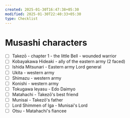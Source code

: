 ```yaml
---
created: 2025-01-30T16:47:38+05:30
modified: 2025-01-30T22:40:33+05:30
type: Checklist
---
```


# Musashi characters

- [ ] Takezō - chapter 1 - the little Bell - wounded warrior 
- [ ] Kobayakawa Hideaki - ally of the eastern army (2 faced)
- [ ] Ishida Mitsunari - Eastern army Lord general 
- [ ] Ukita - western army
- [ ] Shimazu - western army
- [ ] Konishi - western army
- [ ] Tokugawa Ieyasu - Edo Daimyo
- [ ] Matahachi - Takezō's best friend
- [ ] Munisai - Takezō's father
- [ ] Lord Shimmen of Iga - Munisai's Lord
- [ ] Otsu - Matahachi's fiancee
